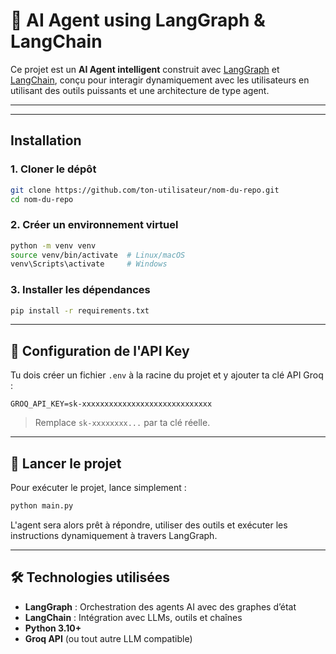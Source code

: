 
# 🤖 AI Agent using LangGraph & LangChain

Ce projet est un **AI Agent intelligent** construit avec [LangGraph](https://github.com/langchain-ai/langgraph) et [LangChain](https://github.com/langchain-ai/langchain), conçu pour interagir dynamiquement avec les utilisateurs en utilisant des outils puissants et une architecture de type agent.

---


---

## Installation

### 1. Cloner le dépôt

```bash
git clone https://github.com/ton-utilisateur/nom-du-repo.git
cd nom-du-repo
````

### 2. Créer un environnement virtuel 

```bash
python -m venv venv
source venv/bin/activate  # Linux/macOS
venv\Scripts\activate     # Windows
```

### 3. Installer les dépendances

```bash
pip install -r requirements.txt
```

---

## 🔐 Configuration de l'API Key

Tu dois créer un fichier `.env` à la racine du projet et y ajouter ta clé API Groq :

```
GROQ_API_KEY=sk-xxxxxxxxxxxxxxxxxxxxxxxxxxxxx
```

> Remplace `sk-xxxxxxxx...` par ta clé réelle.

---

## 🚀 Lancer le projet

Pour exécuter le projet, lance simplement :

```bash
python main.py
```

L'agent sera alors prêt à répondre, utiliser des outils et exécuter les instructions dynamiquement à travers LangGraph.

---

## 🛠️ Technologies utilisées

* **LangGraph** : Orchestration des agents AI avec des graphes d’état
* **LangChain** : Intégration avec LLMs, outils et chaînes
* **Python 3.10+**
* **Groq API** (ou tout autre LLM compatible)


